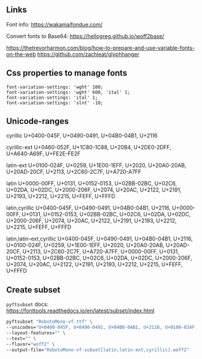 
Links
-------

Font info: 
	https://wakamaifondue.com/

Convert fonts to Base64: 
	https://hellogreg.github.io/woff2base/

https://thetrevorharmon.com/blog/how-to-prepare-and-use-variable-fonts-on-the-web
https://github.com/zachleat/glyphhanger


Css properties to manage fonts
------------------------------
	font-variation-settings: 'wght' 100;
	font-variation-settings: 'wght' 600, 'ital' 1;
	font-variation-settings: 'ital' 1;
	font-variation-settings: 'slnt' -10;



Unicode-ranges
-------------

cyrillic
	U+0400-045F, U+0490-0491, U+04B0-04B1, U+2116

cyrillic-ext
	U+0460-052F, U+1C80-1C88, U+20B4, U+2DE0-2DFF, U+A640-A69F, U+FE2E-FE2F

latin-ext
	U+0100-024F, U+0259, U+1E00-1EFF, U+2020, U+20A0-20AB, U+20AD-20CF, U+2113, U+2C60-2C7F, U+A720-A7FF

latin
	U+0000-00FF, U+0131, U+0152-0153, U+02BB-02BC, U+02C6, U+02DA, U+02DC, U+2000-206F, U+2074, U+20AC, U+2122, U+2191, U+2193, U+2212, U+2215, U+FEFF, U+FFFD

latin,cyrillic
	U+0400-045F, U+0490-0491, U+04B0-04B1, U+2116, U+0000-00FF, U+0131, U+0152-0153, U+02BB-02BC, U+02C6, U+02DA, U+02DC, U+2000-206F, U+2074, U+20AC, U+2122, U+2191, U+2193, U+2212, U+2215, U+FEFF, U+FFFD

latin,latin-ext,cyrillic
	U+0400-045F, U+0490-0491, U+04B0-04B1, U+2116, U+0100-024F, U+0259, U+1E00-1EFF, U+2020, U+20A0-20AB, U+20AD-20CF, U+2113, U+2C60-2C7F, U+A720-A7FF, U+0000-00FF, U+0131, U+0152-0153, U+02BB-02BC, U+02C6, U+02DA, U+02DC, U+2000-206F, U+2074, U+20AC, U+2122, U+2191, U+2193, U+2212, U+2215, U+FEFF, U+FFFD
	

Create subset
----------

`pyftsubset` docs: https://fonttools.readthedocs.io/en/latest/subset/index.html

```bash
pyftsubset "RobotoMono-vf.ttf" \
--unicodes="U+0400-045F, U+0490-0491, U+04B0-04B1, U+2116, U+0100-024F, U+0259, U+1E00-1EFF, U+2020, U+20A0-20AB, U+20AD-20CF, U+2113, U+2C60-2C7F, U+A720-A7FF, U+0000-00FF, U+0131, U+0152-0153, U+02BB-02BC, U+02C6, U+02DA, U+02DC, U+2000-206F, U+2074, U+20AC, U+2122, U+2191, U+2193, U+2212, U+2215, U+FEFF, U+FFFD" \
--layout-features="" \
--text="" \
--flavor="woff2" \
--output-file="RobotoMono-vf-subset[latin,latin-ext,cyrillic].woff2"
```

